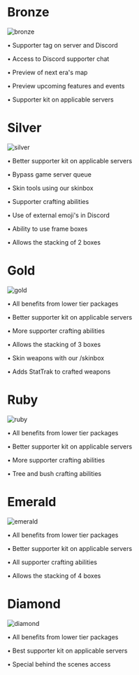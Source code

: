# Bronze
![bronze](/donation_packages/bronze.webp)

• Supporter tag on server and Discord

• Access to Discord supporter chat

   • Preview of next era's map

   • Preview upcoming features and events

• Supporter kit on applicable servers

# Silver
![silver](/donation_packages/silver.webp)

• Better supporter kit on applicable servers

• Bypass game server queue

• Skin tools using our skinbox

• Supporter crafting abilities

• Use of external emoji's in Discord

• Ability to use frame boxes

• Allows the stacking of 2 boxes

# Gold
![gold](/donation_packages/gold.webp)

• All benefits from lower tier packages

• Better supporter kit on applicable servers

• More supporter crafting abilities

• Allows the stacking of 3 boxes

• Skin weapons with our /skinbox

• Adds StatTrak to crafted weapons

# Ruby
![ruby](/donation_packages/ruby.webp)

• All benefits from lower tier packages

• Better supporter kit on applicable servers

• More supporter crafting abilities

• Tree and bush crafting abilities

# Emerald
![emerald](/donation_packages/emerald.webp)

• All benefits from lower tier packages

• Better supporter kit on applicable servers

• All supporter crafting abilities

• Allows the stacking of 4 boxes

# Diamond
![diamond](/donation_packages/diamond.webp)

• All benefits from lower tier packages

• Best supporter kit on applicable servers

• Special behind the scenes access
